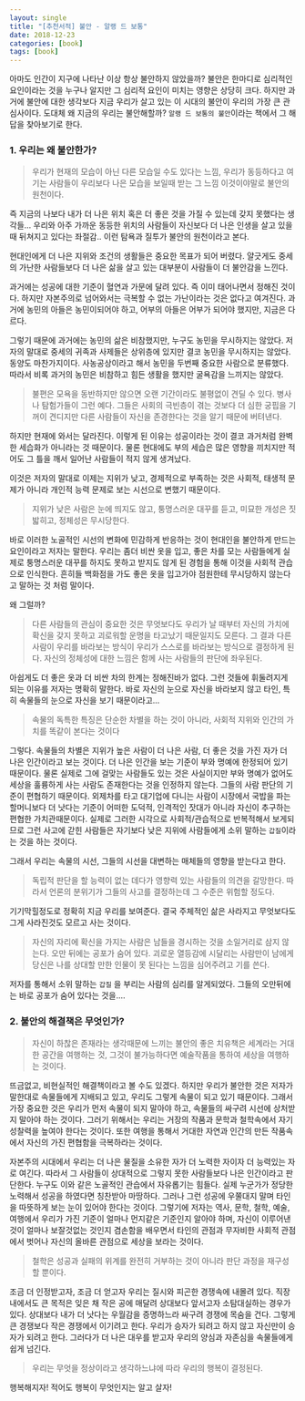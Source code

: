```yaml
---
layout: single
title: "[추천서적] 불안 - 알랭 드 보통"
date: 2018-12-23
categories: [book]
tags: [book]
---
```


아마도 인간이 지구에 나타난 이상 항상 불안하지 않았을까? 불안은 한마디로 심리적인 요인이라는 것을 누구나 알지만 그 심리적 요인이 미치는 영향은 상당히 크다. 하지만 과거에 불안에 대한 생각보다 지금 우리가 살고 있는 이 시대의 불안이 우리의 가장 큰 관심사이다. 도대체 왜 지금의 우리는 불안해할까? `알랭 드 보통의 불안`이라는 책에서 그 해답을 찾아보기로 한다.

### 1. 우리는 왜 불안한가?

> 우리가 현재의 모습이 아닌 다른 모습일 수도 있다는 느낌, 우리가 동등하다고 여기는 사람들이 우리보다 나은 모습을 보일때 받는 그 느낌 이것이야말로 불안의 원천이다.

즉 지금의 나보다 내가 더 나은 위치 혹은 더 좋은 것을 가질 수 있는데 갖지 못했다는 생각들... 우리와 아주 가까운 동등한 위치의 사람들이 자신보다 더 나은 인생을 살고 있을때 뒤쳐지고 있다는 좌절감.. 이런 탐욕과 질투가 불안의 원천이라고 본다.

현대인에게 더 나은 지위와 조건의 생활들은 중요한 목표가 되어 버렸다. 얄긋게도 중세의 가난한 사람들보다 더 나은 삶을 살고 있는 대부분이 사람들이 더 불안감을 느낀다.

과거에는 성공에 대한 기준이 혈연과 가문에 달려 있다. 즉 이미 태어나면서 정해진 것이다. 하지만 자본주의로 넘어와서는 극복할 수 없는 가난이라는 것은 없다고 여겨진다. 과거에 농민의 아들은 농민이되어야 하고, 어부의 아들은 어부가 되어야 했지만, 지금은 다르다.

그렇기 때문에 과거에는 농민의 삶은 비참했지만, 누구도 농민을 무시하지는 않았다. 저자의 말대로 중세의 귀족과 사제들은 상위층에 있지만 결코 농민을 무시하지는 않았다. 동양도 마찬가지이다. 사농공상이라고 해서 농민을 두번째 중요한 사람으로 분류했다. 따라서 비록 과거의 농민은 비참하고 힘든 생활을 했지만 굴욕감을 느끼지는 않았다.

> 불편은 모욕을 동반하지만 않으면 오랜 기간이라도 불평없이 견딜 수 있다. 병사나 탐험가들이 그런 예다. 그들은 사회의 극빈층이 겪는 것보다 더 심한 궁핍을 기꺼이 견디지만 다른 사람들이 자신을 존경한다는 것을 알기 때문에 버텨낸다.

하지만 현재에 와서는 달라진다. 이렇게 된 이유는 성공이라는 것이 결코 과거처럼 완벽한 세습화가 아니라는 것 때문이다. 물론 현대에도 부의 세습은 많은 영향을 끼치지만 적어도 그 틀을 깨서 일어난 사람들이 적지 않게 생겨났다.

이것은 저자의 말대로 이제는 지위가 낮고, 경제적으로 부족하는 것은 사회적, 태생적 문제가 아니라 개인적 능력 문제로 보는 시선으로 변했기 때문이다.

> 지위가 낮은 사람은 눈에 띄지도 않고, 퉁명스러운 대꾸를 듣고, 미묘한 개성은 짓밟히고, 정체성은 무시당한다.

바로 이러한 노골적인 시선의 변화에 민감하게 반응하는 것이 현대인을 불안하게 만드는 요인이라고 저자는 말한다. 우리는 좀더 비싼 옷을 입고, 좋은 차를 모는 사람들에게 실제로 퉁명스러운 대꾸를 하지도 못하고 받지도 않게 된 경험을 통해 이것을 사회적 관습으로 인식한다. 흔히들 백화점을 가도 좋은 옷을 입고가야 점원한테 무시당하지 않는다고 말하는 것 처럼 말이다.

왜 그럴까?

> 다른 사람들의 관심이 중요한 것은 무엇보다도 우리가 날 때부터 자신의 가치에 확신을 갖지 못하고 괴로워할 운명을 타고났기 때문일지도 모른다. 그 결과 다른 사람이 우리를 바라보는 방식이 우리가 스스로를 바라보는 방식으로 결정하게 된다. 자신의 정체성에 대한 느낌은 함께 사는 사람들의 판단에 좌우된다.

아쉽게도 더 좋은 옷과 더 비싼 차의 한계는 정해진바가 없다. 그런 것들에 휘둘려지게 되는 이유를 저자는 명확히 말한다. 바로 자신의 눈으로 자신을 바라보지 않고 타인, 특히 속물들의 눈으로 자신을 보기 때문이라고...

> 속물의 독특한 특징은 단순한 차별을 하는 것이 아니라, 사회적 지위와 인간의 가치를 똑같이 본다는 것이다

그렇다. 속물들의 차별은 지위가 높은 사람이 더 나은 사람, 더 좋은 것을 가진 자가 더 나은 인간이라고 보는 것이다. 더 나은 인간을 보는 기준이 부와 명예에 한정되어 있기 때문이다. 물론 실제로 그에 걸맞는 사람들도 있는 것은 사실이지만 부와 명예가 없어도 세상을 훌륭하게 사는 사람도 존재한다는 것을 인정하지 않는다. 그들의 사람 판단의 기준이 편협하기 때문이다. 외제차를 타고 대기업에 다니는 사람이 시장에서 국밥을 파는 할머니보다 더 낫다는 기준이 어떠한 도덕적, 인격적인 잣대가 아니라 자신이 추구하는 편협한 가치관때문이다. 실제로 그러한 시각으로 사회적/관습적으로 반복적해서 보게되므로 그런 사고에 갇힌 사람들은 자기보다 낮은 지위에 사람들에게 소위 말하는 `갑질`이라는 것을 하는 것이다.

그래서 우리는 속물의 시선, 그들의 시선을 대변하는 매체들의 영향을 받는다고 한다.

> 독립적 판단을 할 능력이 없는 데다가 영향력 있는 사람들의 의견을 갈망한다. 따라서 언론의 분위기가 그들의 사고를 결정하는데 그 수준은 위험할 정도다.

기기막힐정도로 정확히 지금 우리를 보여준다. 결국 주체적인 삶은 사라지고 무엇보다도 그게 사라진것도 모르고 사는 것이다.

> 자신의 자리에 확신을 가지는 사람은 남들을 경시하는 것을 소일거리로 삼지 않는다. 오만 뒤에는 공포가 숨어 있다. 괴로운 열등감에 시달리는 사람만이 남에게 당신은 나를 상대할 만한 인물이 못 된다는 느낌을 심어주려고 기를 쓴다.

저자를 통해서 소위 말하는 `갑질` 을 부리는 사람의 심리를 알게되었다. 그들의 오만뒤에는 바로 공포가 숨어 있다는 것을....

### 2. 불안의 해결책은 무엇인가?

> 자신이 하찮은 존재라는 생각때문에 느끼는 불안의 좋은 치유책은 세계라는 거대한 공간을 여행하는 것, 그것이 불가능하다면 예술작품을 통하여 세상을 여행하는 것이다.

뜨금없고, 비현실적인 해결책이라고 볼 수도 있겠다. 하지만 우리가 불안한 것은 저자가 말한대로 속물들에게 지배되고 있고, 우리도 그렇게 속물이 되고 있기 때문이다. 그래서 가장 중요한 것은 우리가 먼저 속물이 되지 말아야 하고, 속물들의 싸구려 시선에 상처받지 말아야 하는 것이다. 그러기 위해서는 우리는 거장의 작품과 문학과 철학속에서 자기 성찰력을 높여야 한다는 것이다. 또한 여행을 통해서 거대한 자연과 인간의 만든 작품속에서 자신의 가진 편협함을 극복하라는 것이다.

자본주의 시대에서 우리는 더 나은 물질을 소유한 자가 더 노력한 자이자 더 능력있는 자로 여긴다. 따라서 그 사람들이 상대적으로 그렇지 못한 사람들보다 나은 인간이라고 판단한다. 누구도 이와 같은 노골적인 관습에서 자유롭기는 힘들다. 실제 누군가가 정당한 노력해서 성공을 하였다면 칭찬받아 마땅하다. 그러나 그런 성공에 우쭐대지 말며 타인을 따뜻하게 보는 눈이 있어야 한다는 것이다. 그렇기에 저자는 역사, 문학, 철학, 예술, 여행에서 우리가 가진 기준이 얼마나 먼지같은 기준인지 알아야 하며, 자신이 이루어낸 것이 얼마나 보잘것없는 것인지 겸손함을 배우면서 타인의 관점과 무자비한 사회적 관점에서 벗어나 자신의 올바른 관점으로 세상을 보라는 것이다.

> 철학은 성공과 실패의 위계를 완전히 거부하는 것이 아니라 판단 과정을 재구성할 뿐이다.

조금 더 인정받고자, 조금 더 얻고자 우리는 질시와 피곤한 경쟁속에 내몰려 있다. 직장내에서도 큰 목적은 잊은 채 작은 공에 매달려 상대보다 앞서고자 소탐대실하는 경우가 있다. 상대보다 내가 더 낫다는 우월감을 증명하느라 싸구려 경쟁에 목숨을 건다. 그렇게 큰 경쟁보다 작은 경쟁에서 이기려고 한다. 우리가 승자가 되려고 하지 않고 자신만이 승자가 되려고 한다. 그러다가 더 나은 대우를 받고자 우리의 양심과 자존심을 속물들에게 쉽게 넘긴다.

> 우리는 무엇을 정상이라고 생각하느냐에 따라 우리의 행복이 결정된다.

행복해지자! 적어도 행복이 무엇인지는 알고 살자!
